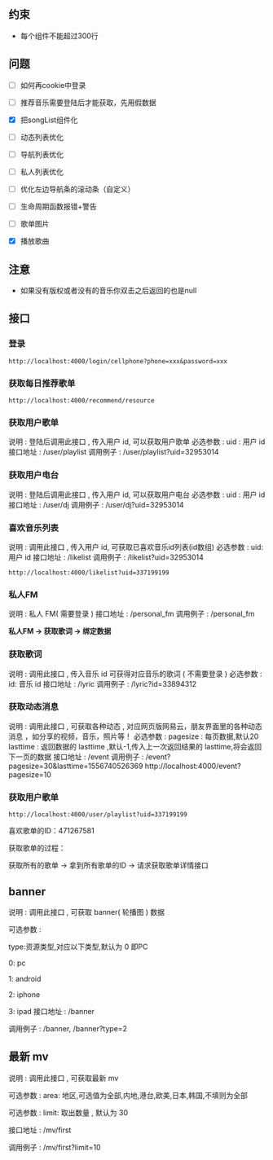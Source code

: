 ## 约束

+ 每个组件不能超过300行

## 问题

- [ ] 如何再cookie中登录
- [ ] 推荐音乐需要登陆后才能获取，先用假数据
- [x] 把songList组件化
- [ ] 动态列表优化
- [ ] 导航列表优化
- [ ] 私人列表优化
- [ ] 优化左边导航条的滚动条（自定义）
- [ ] 生命周期函数报错+警告
- [ ] 歌单图片
- [x] 播放歌曲


## 注意

- 如果没有版权或者没有的音乐你双击之后返回的也是null


## 接口


### 登录


`http://localhost:4000/login/cellphone?phone=xxx&password=xxx`

### 获取每日推荐歌单

`http://localhost:4000/recommend/resource`

### 获取用户歌单

说明 : 登陆后调用此接口 , 传入用户 id, 可以获取用户歌单
必选参数 : uid : 用户 id
接口地址 : /user/playlist
调用例子 : /user/playlist?uid=32953014


### 获取用户电台

说明 : 登陆后调用此接口 , 传入用户 id, 可以获取用户电台
必选参数 : uid : 用户 id
接口地址 : /user/dj
调用例子 : /user/dj?uid=32953014


### 喜欢音乐列表

说明 : 调用此接口 , 传入用户 id, 可获取已喜欢音乐id列表(id数组)
必选参数 : uid: 用户 id
接口地址 : /likelist
调用例子 : /likelist?uid=32953014

`http://localhost:4000/likelist?uid=337199199`


### 私人FM

说明 : 私人 FM( 需要登录 )
接口地址 : /personal_fm
调用例子 : /personal_fm


**私人FM → 获取歌词 → 绑定数据**


### 获取歌词

说明 : 调用此接口 , 传入音乐 id 可获得对应音乐的歌词 ( 不需要登录 )
必选参数 : id: 音乐 id
接口地址 : /lyric
调用例子 : /lyric?id=33894312


### 获取动态消息

说明 : 调用此接口 , 可获取各种动态 , 对应网页版网易云，朋友界面里的各种动态消息 ，如分享的视频，音乐，照片等！
必选参数 : pagesize : 每页数据,默认20
lasttime : 返回数据的 lasttime ,默认-1,传入上一次返回结果的 lasttime,将会返回下一页的数据
接口地址 : /event
调用例子 : /event?pagesize=30&lasttime=1556740526369
http://localhost:4000/event?pagesize=10

### 获取用户歌单



`http://localhost:4000/user/playlist?uid=337199199`



喜欢歌单的ID：471267581




获取歌单的过程：

获取所有的歌单 → 拿到所有歌单的ID → 请求获取歌单详情接口 


## banner
说明 : 调用此接口 , 可获取 banner( 轮播图 ) 数据

可选参数 :

type:资源类型,对应以下类型,默认为 0 即PC

0: pc

1: android

2: iphone

3: ipad
接口地址 : /banner

调用例子 : /banner, /banner?type=2


## 最新 mv
说明 : 调用此接口 , 可获取最新 mv

可选参数 : area: 地区,可选值为全部,内地,港台,欧美,日本,韩国,不填则为全部

可选参数 : limit: 取出数量 , 默认为 30

接口地址 : /mv/first

调用例子 : /mv/first?limit=10